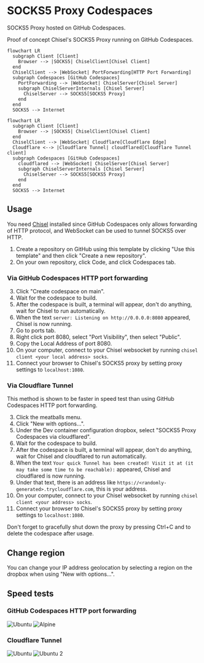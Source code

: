 # SOCKS5 Proxy Codespaces
SOCKS5 Proxy hosted on GitHub Codespaces.

Proof of concept Chisel's SOCKS5 Proxy running on GitHub Codespaces.

```mermaid
flowchart LR
  subgraph Client [Client]
    Browser --> |SOCKS5| ChiselClient[Chisel Client]
  end
  ChiselClient --> |WebSocket| PortForwarding[HTTP Port Forwarding]
  subgraph Codespaces [GitHub Codespaces]
    PortForwarding --> |WebSocket| ChiselServer[Chisel Server]
    subgraph ChiselServerInternals [Chisel Server]
      ChiselServer --> SOCKS5[SOCKS5 Proxy]
    end
  end
  SOCKS5 --> Internet
```
```mermaid
flowchart LR
  subgraph Client [Client]
    Browser --> |SOCKS5| ChiselClient[Chisel Client]
  end
  ChiselClient --> |WebSocket| Cloudflare[Cloudflare Edge]
  Cloudflare <--> |Cloudflare Tunnel| cloudflared[Cloudflare Tunnel client]
  subgraph Codespaces [GitHub Codespaces]
    cloudflared --> |WebSocket| ChiselServer[Chisel Server]
    subgraph ChiselServerInternals [Chisel Server]
      ChiselServer --> SOCKS5[SOCKS5 Proxy]
    end
  end
  SOCKS5 --> Internet
```

## Usage
You need [Chisel](https://github.com/jpillora/chisel) installed since GitHub Codespaces only allows forwarding of HTTP protocol, and WebSocket can be used to tunnel SOCKS5 over HTTP.

1. Create a repository on GitHub using this template by clicking "Use this template" and then click "Create a new repository".
2. On your own repository, click Code, and click Codespaces tab.

### Via GitHub Codespaces HTTP port forwarding
3. Click "Create codespace on main".
4. Wait for the codespace to build.
5. After the codespace is built, a terminal will appear, don't do anything, wait for Chisel to run automatically.
6. When the text `server: Listening on http://0.0.0.0:8080` appeared, Chisel is now running.
7. Go to ports tab.
8. Right click port 8080, select "Port Visibility", then select "Public".
9. Copy the Local Address of port 8080.
10. On your computer, connect to your Chisel websocket by running `chisel client <your local address> socks`.
11. Connect your browser to Chisel's SOCKS5 proxy by setting proxy settings to `localhost:1080`.

### Via Cloudflare Tunnel
This method is shown to be faster in speed test than using GitHub Codespaces HTTP port forwarding.

3. Click the meatballs menu.
4. Click "New with options...".
5. Under the Dev container configuration dropbox, select "SOCKS5 Proxy Codespaces via cloudflared".
6. Wait for the codespace to build.
7. After the codespace is built, a terminal will appear, don't do anything, wait for Chisel and cloudflared to run automatically.
8. When the text `Your quick Tunnel has been created! Visit it at (it may take some time to be reachable):` appeared, Chisel and cloudflared is now running.
9. Under that text, there is an address like `https://<randomly-generated>.trycloudflare.com`, this is your address.
10. On your computer, connect to your Chisel websocket by running `chisel client <your address> socks`.
11. Connect your browser to Chisel's SOCKS5 proxy by setting proxy settings to `localhost:1080`.

Don't forget to gracefully shut down the proxy by pressing Ctrl+C and to delete the codespace after usage.

## Change region
You can change your IP address geolocation by selecting a region on the dropbox when using "New with options...".

## Speed tests
### GitHub Codespaces HTTP port forwarding
![Ubuntu](https://www.speedtest.net/result/14746929029.png)
![Alpine](https://www.speedtest.net/result/14746855197.png)

### Cloudflare Tunnel
![Ubuntu](https://www.speedtest.net/result/15249339575.png)
![Ubuntu 2](https://www.speedtest.net/result/15866067110.png)
